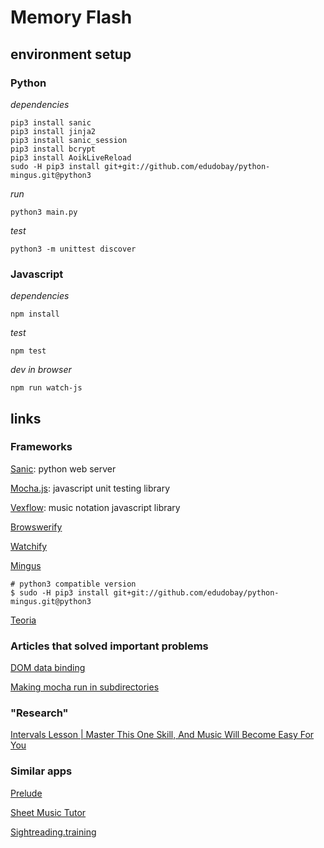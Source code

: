 # Memory Flash

## environment setup

### Python

*dependencies*

	pip3 install sanic
	pip3 install jinja2
	pip3 install sanic_session
	pip3 install bcrypt
	pip3 install AoikLiveReload
	sudo -H pip3 install git+git://github.com/edudobay/python-mingus.git@python3
	
*run*

	python3 main.py
	
*test*
	
	python3 -m unittest discover

### Javascript

*dependencies*

	npm install 

*test*

	npm test

*dev in browser*

	npm run watch-js


## links

### Frameworks

[Sanic](https://github.com/channelcat/sanic): python web server

[Mocha.js](https://mochajs.org/): javascript unit testing library

[Vexflow](https://github.com/0xfe/vexflow): music notation javascript library

[Browswerify](https://github.com/substack/node-browserify)

[Watchify](https://github.com/substack/watchify)

[Mingus](https://github.com/edudobay/python-mingus/tree/python3)

	# python3 compatible version
	$ sudo -H pip3 install git+git://github.com/edudobay/python-mingus.git@python3

[Teoria](https://github.com/saebekassebil/teoria)

### Articles that solved important problems
[DOM data binding](http://stackoverflow.com/a/16485030/337934)

[Making mocha run in subdirectories](http://bpinto.github.io/posts/running-mocha-tests-on-subdirectories/)

### "Research"
[Intervals Lesson | Master This One Skill, And Music Will Become Easy For You](http://www.themusicalear.com/intervals-lesson-master-this-one-skill-and-music-will-become-easy-for-you/)

### Similar apps

[Prelude](https://www.getprelude.net/#/?_k=rjmqqj)

[Sheet Music Tutor](http://www.sheetmusictutor.com/)

[Sightreading.training](http://sightreading.training/)
